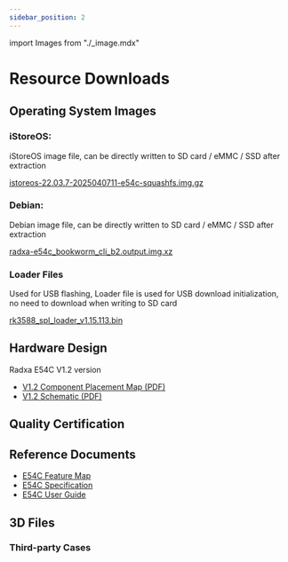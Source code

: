 ```yaml
---
sidebar_position: 2
---
```


import Images from "./\_image.mdx"

# Resource Downloads

## Operating System Images

### iStoreOS:

iStoreOS image file, can be directly written to SD card / eMMC / SSD after extraction

[istoreos-22.03.7-2025040711-e54c-squashfs.img.gz](https://fw0.koolcenter.com/iStoreOS/e54c/istoreos-22.03.7-2025040711-e54c-squashfs.img.gz)

### Debian:

Debian image file, can be directly written to SD card / eMMC / SSD after extraction

[radxa-e54c_bookworm_cli_b2.output.img.xz](https://github.com/radxa-build/radxa-e54c/releases/download/rsdk-b2/radxa-e54c_bookworm_cli_b2.output.img.xz)

### Loader Files

Used for USB flashing, Loader file is used for USB download initialization, no need to download when writing to SD card

[rk3588_spl_loader_v1.15.113.bin](https://dl.radxa.com/e/e52c/images/rk3588_spl_loader_v1.15.113.bin)

## Hardware Design

Radxa E54C V1.2 version

- [V1.2 Component Placement Map (PDF)](https://dl.radxa.com/e/e54c/hw/radxa_e54c_v1.2_components_placement_map.pdf)
- [V1.2 Schematic (PDF)](https://dl.radxa.com/e/e54c/hw/radxa_e54c_v1.2_schematic.pdf)

## Quality Certification

## Reference Documents

- [E54C Feature Map](https://dl.radxa.com/e/e54c/docs/Radxa_E54C_quick_features_en.pdf)
- [E54C Specification](https://dl.radxa.com/e/e54c/docs/radxa_e54c_product_brief_Revision_1.0_g37b8f72.pdf)
- [E54C User Guide](https://dl.radxa.com/e/e54c/docs/Radxa_E54C_Quick_User_Guide_en.pdf)

## 3D Files

### Third-party Cases
